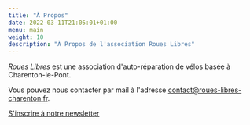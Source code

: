 ```yaml
---
title: "À Propos"
date: 2022-03-11T21:05:01+01:00
menu: main
weight: 10
description: "À Propos de l'association Roues Libres"
---
```


*Roues Libres* est une association d'auto-réparation de vélos basée à Charenton-le-Pont.

Vous pouvez nous contacter par mail à l'adresse [contact@roues-libres-charenton.fr](mailto:contact@roues-libres-charenton.fr).

[S'inscrire à notre newsletter](https://a1f23a19.sibforms.com/serve/MUIEAAevN15dGKxNoH4oZr2SssGqQ4Rx4YVsTSzrne_2kVidBx83nAjNgzYCU6A-H1oyuPkOWroxh-3ysP9lh5aHmA9KmcmMl_77D7OiqokVFZ8JAqzWtANSI7cnRYzldGiab62kJE8NUacBvH4g9I8lBOUpw45UbziR9xoMmBdT4BajFlrZCAPIaj_SZfh1ugRJoinEiNeTNhtb)